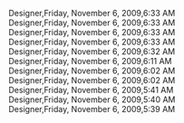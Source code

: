 ﻿Designer,Friday, November 6, 2009,6:33 AM  Designer,Friday, November 6, 2009,6:33 AM  Designer,Friday, November 6, 2009,6:33 AM  Designer,Friday, November 6, 2009,6:33 AM  Designer,Friday, November 6, 2009,6:32 AM  Designer,Friday, November 6, 2009,6:11 AM  Designer,Friday, November 6, 2009,6:02 AM  Designer,Friday, November 6, 2009,6:02 AM  Designer,Friday, November 6, 2009,5:41 AM  Designer,Friday, November 6, 2009,5:40 AM  Designer,Friday, November 6, 2009,5:39 AM